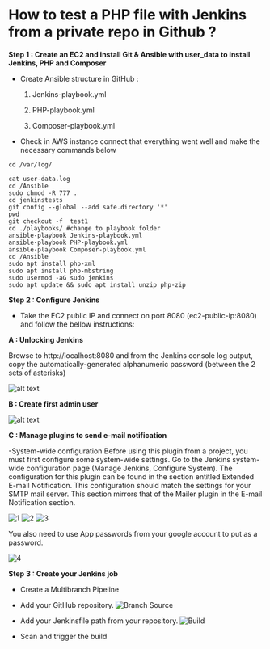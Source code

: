 # How to test a PHP file with Jenkins from a private repo in Github ?

**Step 1 : Create an EC2 and install Git & Ansible with user_data to install Jenkins, PHP and Composer**

- Create Ansible structure in GitHub :

   1. Jenkins-playbook.yml

   2. PHP-playbook.yml

   3. Composer-playbook.yml

- Check in AWS instance connect that everything went well and make the necessary commands below
```
cd /var/log/
          
cat user-data.log
cd /Ansible
sudo chmod -R 777 .
cd jenkinstests
git config --global --add safe.directory '*'
pwd
git checkout -f  test1
cd ./playbooks/ #change to playbook folder
ansible-playbook Jenkins-playbook.yml
ansible-playbook PHP-playbook.yml
ansible-playbook Composer-playbook.yml
cd /Ansible
sudo apt install php-xml
sudo apt install php-mbstring
sudo usermod -aG sudo jenkins
sudo apt update && sudo apt install unzip php-zip
```
**Step 2 : Configure Jenkins**

- Take the EC2 public IP and connect on port 8080
(ec2-public-ip:8080) and follow the bellow instructions:

**A : Unlocking Jenkins**

Browse to http://localhost:8080 and from the Jenkins console log output, copy the automatically-generated alphanumeric password (between the 2 sets of asterisks)

![alt text](https://www.jenkins.io/doc/book/resources/tutorials/setup-jenkins-01-unlock-jenkins-page.jpg)

**B : Create first admin user**

![alt text](https://res.cloudinary.com/practicaldev/image/fetch/s--mIX091HC--/c_limit%2Cf_auto%2Cfl_progressive%2Cq_auto%2Cw_800/https://dev-to-uploads.s3.amazonaws.com/uploads/articles/lx5vfv5a9vo8hhb68cm9.png)

**C : Manage plugins to send e-mail notification**

-System-wide configuration
Before using this plugin from a project, you must first configure some system-wide settings. 
Go to the Jenkins system-wide configuration page (Manage Jenkins, Configure System).
The configuration for this plugin can be found in the section entitled Extended E-mail Notification. 
This configuration should match the settings for your SMTP mail server. 
This section mirrors that of the Mailer plugin in the E-mail Notification section.

![1](https://github.com/user-attachments/assets/31117caa-e839-41ae-b4c0-8373c17a1ac8)
![2](https://github.com/user-attachments/assets/e8e1e45f-d612-4112-8ae1-da92fdf5723a)
![3](https://github.com/user-attachments/assets/8c8fd8c4-6217-4142-8be9-a89b7e32b7be)

You also need to use App passwords from your google account to put as a password.

![4](https://github.com/user-attachments/assets/1460231e-9521-4638-9818-7bf2dc1dddf4)

**Step 3 : Create your Jenkins job**

- Create a Multibranch Pipeline
- Add your GitHub repository.
![Branch Source](https://github.com/gakengabinatsume/DevOps2023/assets/141765846/677b5e18-2443-4a57-9c53-f48ffcada8c8)
- Add your Jenkinsfile path from your repository.
![Build](https://github.com/gakengabinatsume/DevOps2023/assets/141765846/09e5114a-27a9-41b5-acfa-125fcdab610c)

- Scan and trigger the build

